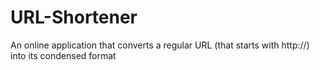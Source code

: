 # URL-Shortener
An online application that converts a regular URL (that starts with http://) into its condensed format
